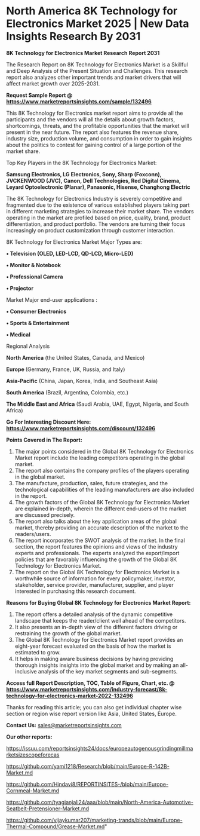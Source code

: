 # North America 8K Technology for Electronics Market 2025 | New Data Insights Research By 2031

<strong>8K Technology for Electronics Market Research Report 2031</strong>

The Research Report on 8K Technology for Electronics Market is a Skillful and Deep Analysis of the Present Situation and Challenges. This research report also analyzes other important trends and market drivers that will affect market growth over 2025-2031.

<strong>Request Sample Report @ <a href=https://www.marketreportsinsights.com/sample/132496>https://www.marketreportsinsights.com/sample/132496</a></strong>

This 8K Technology for Electronics market report aims to provide all the participants and the vendors will all the details about growth factors, shortcomings, threats, and the profitable opportunities that the market will present in the near future. The report also features the revenue share, industry size, production volume, and consumption in order to gain insights about the politics to contest for gaining control of a large portion of the market share.

Top Key Players in the 8K Technology for Electronics Market:

<strong>Samsung Electronics, LG Electronics, Sony, Sharp (Foxconn), JVCKENWOOD (JVC), Canon, Dell Technologies, Red Digital Cinema, Leyard Optoelectronic (Planar), Panasonic, Hisense, Changhong Electric</strong>

The 8K Technology for Electronics Industry is severely competitive and fragmented due to the existence of various established players taking part in different marketing strategies to increase their market share. The vendors operating in the market are profiled based on price, quality, brand, product differentiation, and product portfolio. The vendors are turning their focus increasingly on product customization through customer interaction.

8K Technology for Electronics Market Major Types are:

<strong>• Television (OLED, LED-LCD, QD-LCD, Micro-LED)

• Monitor & Notebook

• Professional Camera

• Projector</strong>

Market Major end-user applications :

<strong>• Consumer Electronics

• Sports & Entertainment

• Medical</strong>

Regional Analysis

</u><strong><b>North America</b></strong> (the United States, Canada, and Mexico)

<strong><b>Europe </b></strong>(Germany, France, UK, Russia, and Italy)

<strong><b>Asia-Pacific</b></strong> (China, Japan, Korea, India, and Southeast Asia)

<strong><b>South America</b></strong> (Brazil, Argentina, Colombia, etc.)

<strong><b>The Middle East and Africa</b></strong> (Saudi Arabia, UAE, Egypt, Nigeria, and South Africa)

<strong>Go For Interesting Discount Here: <a href=https://www.marketreportsinsights.com/discount/132496>https://www.marketreportsinsights.com/discount/132496</a></strong>

<strong>Points Covered in The Report:</strong>
<ol>
  <li>The major points considered in the Global 8K Technology for Electronics Market report include the leading competitors operating in the global market.</li>
  <li>The report also contains the company profiles of the players operating in the global market.</li>
  <li>The manufacture, production, sales, future strategies, and the technological capabilities of the leading manufacturers are also included in the report.</li>
  <li>The growth factors of the Global 8K Technology for Electronics Market are explained in-depth, wherein the different end-users of the market are discussed precisely.</li>
  <li>The report also talks about the key application areas of the global market, thereby providing an accurate description of the market to the readers/users.</li>
  <li>The report incorporates the SWOT analysis of the market. In the final section, the report features the opinions and views of the industry experts and professionals. The experts analyzed the export/import policies that are favorably influencing the growth of the Global 8K Technology for Electronics Market.</li>
  <li>The report on the Global 8K Technology for Electronics Market is a worthwhile source of information for every policymaker, investor, stakeholder, service provider, manufacturer, supplier, and player interested in purchasing this research document.</li>
</ol>
<strong>Reasons for Buying Global 8K Technology for Electronics Market Report:</strong>

<ol>
  <li>The report offers a detailed analysis of the dynamic competitive landscape that keeps the reader/client well ahead of the competitors.</li>
  <li>It also presents an in-depth view of the different factors driving or restraining the growth of the global market.</li>
  <li>The Global 8K Technology for Electronics Market report provides an eight-year forecast evaluated on the basis of how the market is estimated to grow.</li>
  <li>It helps in making aware business decisions by having providing thorough insights insights into the global market and by making an all-inclusive analysis of the key market segments and sub-segments.</li>
</ol>
<strong>Access full Report Description, TOC, Table of Figure, Chart, etc. @ <a href=https://www.marketreportsinsights.com/industry-forecast/8k-technology-for-electronics-market-2022-132496>https://www.marketreportsinsights.com/industry-forecast/8k-technology-for-electronics-market-2022-132496</a></strong>


Thanks for reading this article; you can also get individual chapter wise section or region wise report version like Asia, United States, Europe.

<strong>Contact Us:</strong>
sales@marketreportsinsights.com

<strong>Our other reports:</strong>

<a href=https://issuu.com/reportsinsights24/docs/europeautogenousgrindingmillmarketsizescopeforecas>https://issuu.com/reportsinsights24/docs/europeautogenousgrindingmillmarketsizescopeforecas</a>

<a href=https://github.com/yami1218/Research/blob/main/Europe-R-142B-Market.md>https://github.com/yami1218/Research/blob/main/Europe-R-142B-Market.md</a>

<a href=https://github.com/Hindavi8/REPORTINSITES-/blob/main/Europe-Cornmeal-Market.md>https://github.com/Hindavi8/REPORTINSITES-/blob/main/Europe-Cornmeal-Market.md</a>

<a href=https://github.com/tyagianjali24/aaa/blob/main/North-America-Automotive-Seatbelt-Pretensioner-Market.md>https://github.com/tyagianjali24/aaa/blob/main/North-America-Automotive-Seatbelt-Pretensioner-Market.md</a>

<a href=https://github.com/vijaykumar207/marketing-trands/blob/main/Europe-Thermal-Compound/Grease-Market.md>https://github.com/vijaykumar207/marketing-trands/blob/main/Europe-Thermal-Compound/Grease-Market.md</a>"
